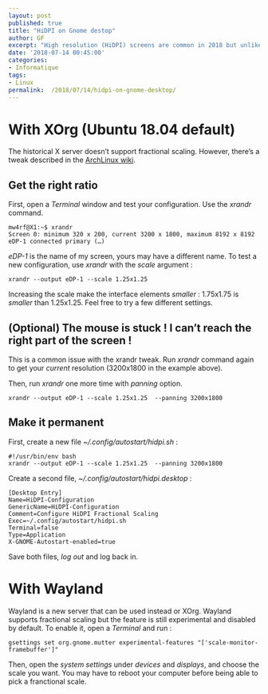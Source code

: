 ```yaml
---
layout: post
published: true
title: "HiDPI on Gnome destop"
author: GF
excerpt: "High resolution (HiDPI) screens are common in 2018 but unlike OS X and Windows, Linux Gnome destop lacks support for interface (GUI) and text fractional scaling. With the Gnome default of 200% scaling, interface elements are too big. Without it, elements are too small. What we need is fractional scaling : 125%, 150% or 175%. Here’s how to enable fractional scaling on Gnome 3, with Xorg and Wayland, on Ubuntu 18.04 Bionic Beaver or other modern distros."
date: '2018-07-14 00:45:00'
categories:
- Informatique
tags:
- Linux
permalink:  /2018/07/14/hidpi-on-gnome-desktop/
---
```


# With XOrg (Ubuntu 18.04 default)

The historical X server doesn’t support fractional scaling. However, there’s a tweak described in the [ArchLinux wiki](https://wiki.archlinux.org/index.php/HiDPI#Fractional_Scaling).

## Get the right ratio

First, open a *Terminal* window and test your configuration. Use the *xrandr* command.

```
mw4rf@X1:~$ xrandr
Screen 0: minimum 320 x 200, current 3200 x 1800, maximum 8192 x 8192
eDP-1 connected primary (…)
```

*eDP-1* is the name of my screen, yours may have a different name. To test a new configuration, use *xrandr* with the _scale_ argument :

    xrandr --output eDP-1 --scale 1.25x1.25
    
Increasing the scale make the interface elements _smaller_ : 1.75x1.75 is _smaller_ than 1.25x1.25. Feel free to try a few different settings.

## (Optional) The mouse is stuck ! I can’t reach the right part of the screen !

This is a common issue with the xrandr tweak. Run *xrandr* command again to get your *current* resolution (3200x1800 in the example above).

Then, run *xrandr* one more time with _panning_ option.

    xrandr --output eDP-1 --scale 1.25x1.25  --panning 3200x1800
    
## Make it permanent

First, create a new file *~/.config/autostart/hidpi.sh* :

```
#!/usr/bin/env bash
xrandr --output eDP-1 --scale 1.25x1.25  --panning 3200x1800
```

Create a second file, *~/.config/autostart/hidpi.desktop* :

```
[Desktop Entry]
Name=HiDPI-Configuration
GenericName=HiDPI-Configuration
Comment=Configure HiDPI Fractional Scaling
Exec=~/.config/autostart/hidpi.sh
Terminal=false
Type=Application
X-GNOME-Autostart-enabled=true
```

Save both files, *log out* and log back in. 

# With Wayland

Wayland is a new server that can be used instead or XOrg. Wayland supports fractional scaling but the feature is still experimental and disabled by default. To enable it, open a *Terminal* and run :

    gsettings set org.gnome.mutter experimental-features "['scale-monitor-framebuffer']"
    
Then, open the *system settings* under *devices* and *displays*, and choose the scale you want. You may have to reboot your computer before being able to pick a franctional scale.
    

